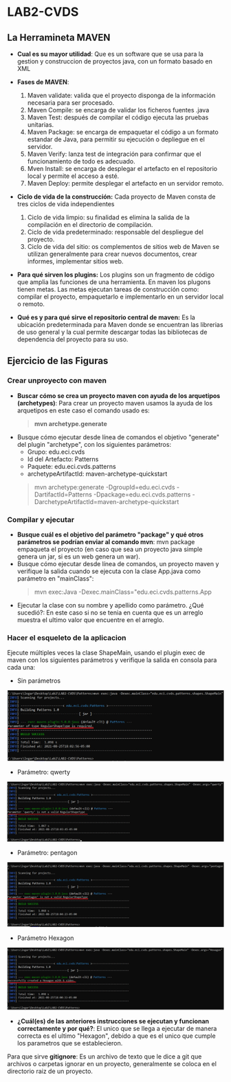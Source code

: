 # LAB2-CVDS
## La Herramineta MAVEN
- **Cual es su mayor utilidad**: 
Que es un software que se usa para la gestion y construccion de proyectos java, con un formato basado en XML
 
- **Fases de MAVEN**:
   1. Maven validate: valida que el proyecto disponga de la información necesaria para ser procesado.
   2. Maven Compile: se encarga de validar los ficheros fuentes .java
   3. Maven Test: después de compilar el código ejecuta las pruebas unitarias.
   4. Maven Package: se encarga de empaquetar el código a un formato estandar de Java,
    para permitir su ejecución o depliegue en el servidor.
   5. Maven Verify: lanza test de integración para confirmar que el funcionamiento de todo es adecuado.
   6. Mven Install: se encarga de desplegar el artefacto en el repositorio local y permite el acceso a esté.
   7. Maven Deploy: permite desplegar el artefacto en un servidor remoto.

- **Ciclo de vida de la construcción:**
 Cada proyecto de Maven consta de tres ciclos de vida independientes
   1. Ciclo de vida limpio: su finalidad es elimina la salida de la compilación en el directorio de compilación. 
   2. Ciclo de vida predeterminado: responsable del despliegue del proyecto.
   3. Ciclo de vida del sitio: os complementos de sitios web de Maven se utilizan generalmente para crear nuevos
documentos, crear informes, implementar sitios web.
 
- **Para qué sirven los plugins:**
Los plugins son un fragmento de código que amplia las funciones de una herramienta. En maven los plugons tienen
metas. Las metas ejecutan tareas de construcción como: compilar el proyecto, empaquetarlo e implementarlo en un
servidor local o remoto.
 
- **Qué es y para qué sirve el repositorio central de maven:**
Es la ubicación predeterminada para Maven donde se encuentran las librerias de uso general y la cual permite
descargar todas las bibliotecas de dependencia del proyecto para su uso.

## Ejercicio de las Figuras
### Crear unproyecto con maven

- **Buscar cómo se crea un proyecto maven con ayuda de los arquetipos (archetypes)**: Para crear un proyecto maven usamos la ayuda de los arquetipos en este caso el comando usado es:
    > **mvn archetype.generate**
- Busque cómo ejecutar desde línea de comandos el objetivo "generate" del plugin "archetype",  con los siguientes parámetros:
  - Grupo: edu.eci.cvds
  - Id del Artefacto: Patterns
  - Paquete: edu.eci.cvds.patterns
  - archetypeArtifactId: maven-archetype-quickstart
  > mvn archetype:generate -DgroupId=edu.eci.cvds -DartifactId=Patterns -Dpackage=edu.eci.cvds.patterns -DarchetypeArtifactId=maven-archetype-quickstart
 
### Compilar y ejecutar
- **Busque cuál es el objetivo del parámetro "package" y qué otros parámetros se podrían enviar al comando mvn**: mvn package empaqueta el proyecto (en caso que sea un proyecto java simple genera un jar, si es un web genera un war).
- Busque cómo ejecutar desde línea de comandos, un proyecto maven y verifique la salida cuando se ejecuta con la clase App.java como parámetro en "mainClass":
  > mvn exec:Java -Dexec.mainClass="edu.eci.cvds.patterns.App
- Ejecutar la clase con su nombre y apellido como parámetro. ¿Qué sucedió?: En este caso si no se tenia en cuenta que es un arreglo muestra el ultimo valor que encuentre en el arreglo.

### Hacer el esqueleto de la aplicacion

Ejecute múltiples veces la clase ShapeMain, usando el plugin exec de maven con los siguientes parámetros y verifique la salida en consola para cada una:

- Sin parámetros

 ![SinParametro](https://github.com/jua1000n/LAB2-CVDS/blob/main/resources/SinParametro.png)

- Parámetro: qwerty

![Parametroqwerty](https://github.com/jua1000n/LAB2-CVDS/blob/main/resources/Parametroqwerty.png)

- Parámetro: pentagon

![Parametropentagon](https://github.com/jua1000n/LAB2-CVDS/blob/main/resources/Parametropentagon.png)

- Parámetro Hexagon

![ParametroHexagon](https://github.com/jua1000n/LAB2-CVDS/blob/main/resources/ParametroHexagon.png)

- **¿Cuál(es) de las anteriores instrucciones se ejecutan y funcionan correctamente y por qué?**: El unico que se llega a ejecutar de manera correcta es el ultimo "Hexagon", debido a que es el unico que cumple los parametros que se establecieron.


Para que sirve **gitignore**: Es un archivo de texto que le dice a git que archivos o carpetas ignorar en un proyecto, generalmente se coloca en el directorio raiz de un proyecto.
